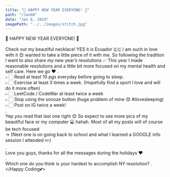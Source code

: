 ```yaml
--- 
title: "🥂 HAPPY NEW YEAR EVERYONE! 🥂"
path: "/Jan08"
date: "Jan 8, 2019"
imagePath: "../../images/stitch.jpg"
---
```


🥂 HAPPY NEW YEAR EVERYONE! 🥂
<br />
<br /> Check out my beautiful necklace! YES it is Ecuador 🇪🇨 I am such in love with it 😍 wanted to take a little piece of it with me. So following the tradition I want to also share my new year’s resolutions ✅ This year I made reasonable resolutions and a little bit more focused on my mental health and self care. Here we go ❤
.
<br /> 👉🏻 Read at least 10 pgs everyday before going to sleep.
<br /> 👉🏻 Exercise at least 3 times a week. (Hopefully find a sport I love and will do it more often)
<br /> 👉🏻 LeetCode / CodeWar at least twice a week
<br /> 👉🏻 Stop using the snooze button (huge problem of mine 😓 #ilovesleeping)
<br /> 👉🏻 Post on IG twice a week!
<br />.
<br />Yep you read that last one right 😊 So expect to see more pics of my beautiful face or my computer 💻 hahah. Most of all my posts will of course be tech focused 
<br /> -> (Next one is on going back to school and what I learned a GOOGLE info session I attended ✏️)
<br />.
<br />Love you guys, thanks for all the messages during the holidays ❤
<br />.
<br />Which one do you think is your hardest to accomplish NY resolution?
.
<br /></Happy Coding💕>


<!-- <iframe width="560" height="315" src="https://www.youtube.com/embed/c--etqIJcow?ecver=1" frameborder="0" allowfullscreen></iframe>

:woman::laughing: -->